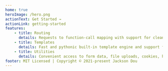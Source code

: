 ```yaml
---
home: true
heroImage: /hero.png
actionText: Get Started →
actionLink: getting-started
features:
    - title: Routing
      details: Requests to function-call mapping with support for clean and dynamic URLs.
    - title: Templates
      details: Fast and pythonic built-in template engine and support for mako, jinja2 and cheetah templates.
    - title: Utilities
      details: Convenient access to form data, file uploads, cookies, headers and other HTTP-related metadata.
footer: MIT Licensed | Copyright © 2021-present Jackson Dou
---
```

